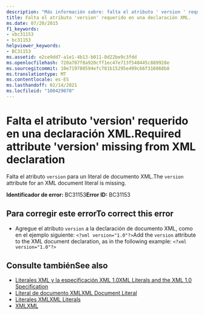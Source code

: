 ```yaml
---
description: "Más información sobre: falta el atributo ' version ' requerido en la declaración XML"
title: Falta el atributo 'version' requerido en una declaración XML.
ms.date: 07/20/2015
f1_keywords:
- vbc31153
- bc31153
helpviewer_keywords:
- BC31153
ms.assetid: e2ce9dd7-a1e1-4b13-b011-8d22be9c3fdd
ms.openlocfilehash: 720a707f8a920cff1ec47e713f540445c889928e
ms.sourcegitcommit: 10e719780594efc781b15295e499c66f316068b8
ms.translationtype: MT
ms.contentlocale: es-ES
ms.lasthandoff: 02/14/2021
ms.locfileid: "100429070"
---
```

# <a name="required-attribute-version-missing-from-xml-declaration"></a><span data-ttu-id="eb637-103">Falta el atributo 'version' requerido en una declaración XML.</span><span class="sxs-lookup"><span data-stu-id="eb637-103">Required attribute 'version' missing from XML declaration</span></span>

<span data-ttu-id="eb637-104">Falta el atributo `version` para un literal de documento XML.</span><span class="sxs-lookup"><span data-stu-id="eb637-104">The `version` attribute for an XML document literal is missing.</span></span>  
  
 <span data-ttu-id="eb637-105">**Identificador de error:** BC31153</span><span class="sxs-lookup"><span data-stu-id="eb637-105">**Error ID:** BC31153</span></span>  
  
## <a name="to-correct-this-error"></a><span data-ttu-id="eb637-106">Para corregir este error</span><span class="sxs-lookup"><span data-stu-id="eb637-106">To correct this error</span></span>  
  
- <span data-ttu-id="eb637-107">Agregue el atributo `version` a la declaración de documento XML, como en el ejemplo siguiente: `<?xml version="1.0"?>`</span><span class="sxs-lookup"><span data-stu-id="eb637-107">Add the `version` attribute to the XML document declaration, as in the following example: `<?xml version="1.0"?>`</span></span>  
  
## <a name="see-also"></a><span data-ttu-id="eb637-108">Consulte también</span><span class="sxs-lookup"><span data-stu-id="eb637-108">See also</span></span>

- [<span data-ttu-id="eb637-109">Literales XML y la especificación XML 1.0</span><span class="sxs-lookup"><span data-stu-id="eb637-109">XML Literals and the XML 1.0 Specification</span></span>](../programming-guide/language-features/xml/xml-literals-and-the-xml-1-0-specification.md)
- [<span data-ttu-id="eb637-110">Literal de documento XML</span><span class="sxs-lookup"><span data-stu-id="eb637-110">XML Document Literal</span></span>](../language-reference/xml-literals/xml-document-literal.md)
- [<span data-ttu-id="eb637-111">Literales XML</span><span class="sxs-lookup"><span data-stu-id="eb637-111">XML Literals</span></span>](../language-reference/xml-literals/index.md)
- [<span data-ttu-id="eb637-112">XML</span><span class="sxs-lookup"><span data-stu-id="eb637-112">XML</span></span>](../programming-guide/language-features/xml/index.md)

